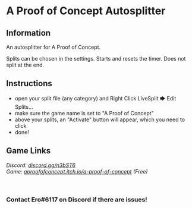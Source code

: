 # A Proof of Concept Autosplitter
## Information
An autosplitter for A Proof of Concept.

Splits can be chosen in the settings. Starts and resets the timer. Does not split at the end.
## Instructions
* open your split file (any category) and Right Click LiveSplit 🡆 Edit Splits...
* make sure the game name is set to "A Proof of Concept"
* above your splits, an "Activate" button will appear, which you need to click
* done!
## Game Links
*Discord: [discord.gg/n3bST6](https://discord.gg/n3bST6)*  
*Game: [aproofofconcept.itch.io/a-proof-of-concept](https://aproofofconcept.itch.io/a-proof-of-concept?download) (Free)*
​  
​  
​
### Contact Ero#6117 on Discord if there are issues!
